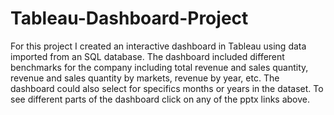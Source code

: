 # Tableau-Dashboard-Project
For this project I created an interactive dashboard in Tableau using data imported from an SQL database. The dashboard included different benchmarks for the company including total revenue and sales quantity, revenue and sales quantity by markets, revenue by year, etc. The dashboard could also select for specifics months or years in the dataset. To see different parts of the dashboard click on any of the pptx links above. 
